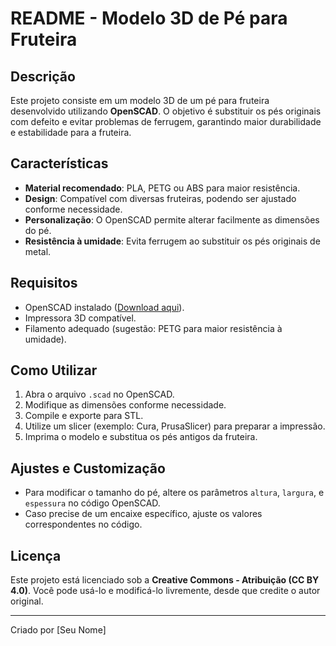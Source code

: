 # README - Modelo 3D de Pé para Fruteira

## Descrição
Este projeto consiste em um modelo 3D de um pé para fruteira desenvolvido utilizando **OpenSCAD**. O objetivo é substituir os pés originais com defeito e evitar problemas de ferrugem, garantindo maior durabilidade e estabilidade para a fruteira.

## Características
- **Material recomendado**: PLA, PETG ou ABS para maior resistência.
- **Design**: Compatível com diversas fruteiras, podendo ser ajustado conforme necessidade.
- **Personalização**: O OpenSCAD permite alterar facilmente as dimensões do pé.
- **Resistência à umidade**: Evita ferrugem ao substituir os pés originais de metal.

## Requisitos
- OpenSCAD instalado ([Download aqui](https://openscad.org/)).
- Impressora 3D compatível.
- Filamento adequado (sugestão: PETG para maior resistência à umidade).

## Como Utilizar
1. Abra o arquivo `.scad` no OpenSCAD.
2. Modifique as dimensões conforme necessidade.
3. Compile e exporte para STL.
4. Utilize um slicer (exemplo: Cura, PrusaSlicer) para preparar a impressão.
5. Imprima o modelo e substitua os pés antigos da fruteira.

## Ajustes e Customização
- Para modificar o tamanho do pé, altere os parâmetros `altura`, `largura`, e `espessura` no código OpenSCAD.
- Caso precise de um encaixe específico, ajuste os valores correspondentes no código.

## Licença
Este projeto está licenciado sob a **Creative Commons - Atribuição (CC BY 4.0)**. Você pode usá-lo e modificá-lo livremente, desde que credite o autor original.

---
Criado por [Seu Nome]

